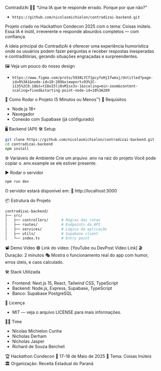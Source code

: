 ContradizAi 🤖💬
“Uma IA que te responde errado. Porque por que não?”
- `https://github.com/nicolasmichielon/contradizai-backend.git`

Projeto criado no Hackathon Condecon 2025 com o tema: Coisas inúteis.
Essa IA é inútil, irreverente e responde absurdos completos — com confiança.

A ideia principal do ContradizAi é oferecer uma experiência humorística onde os usuários podem fazer perguntas e receber respostas inesperadas e contraditórias, gerando situações engraçadas e surpreendentes.

🖼️ Veja um pouco do nosso design
- `https://www.figma.com/proto/S938LYCf1pcyfoHjIfwmxj/Untitled?page-id=0%3A1&node-id=10-289&viewport=93%2C-1135%2C0.18&t=tI8oI5lj0sM1sx3v-1&scaling=min-zoom&content-scaling=fixed&starting-point-node-id=10%3A289`

🔧 Como Rodar o Projeto (5 Minutos ou Menos™)
🧠 Requisitos
-  Node.js 18+
-  Navegador
-  Conexão com Supabase (já configurado)

🖥️ Backend (API)
🛠 Setup
```bash
git clone https://github.com/nicolasmichielon/contradizai-backend.git
cd contradizai-backend
npm install
```
⚙️ Variáveis de Ambiente
Crie um arquivo .env na raiz do projeto
Você pode copiar o .env.example se ele estiver presente.

▶️ Rodar o servidor
```bash
npm run dev
```
O servidor estará disponível em:
📍 http://localhost:3000

📦 Estrutura do Projeto
```bash
contradizai-backend/
├── src/
│   ├── controllers/      # Regras das rotas
│   ├── routes/           # Endpoints da API
│   ├── services/         # Lógica da aplicação
│   ├── utils/            # Supabase client
│   └── index.ts          # Entry point
```
📽️ Demo Vídeo
🟣 Link do vídeo: [YouTube ou DevPost Video Link]
🎬 Duração: 2 minutos
🎭 Mostra o funcionamento real do app com humor, erros úteis, e caos calculado.

🛠️ Stack Utilizada
- Frontend: Next.js 15, React, Tailwind CSS, TypeScript
- Backend: Node.js, Express, Supabase, TypeScript
- Banco: Supabase PostgreSQL

📝 Licença
- MIT — veja o arquivo LICENSE para mais informações.

👨‍💻 Time
- Nícolas Michielon Cunha
- Nicholas Derham
- Nicholas Jasper
- Richard de Souza Bercheli

🏆 Hackathon Condecon
📍 17–18 de Maio de 2025
🎯 Tema: Coisas Inúteis
🏛️ Organização: Receita Estadual do Paraná
